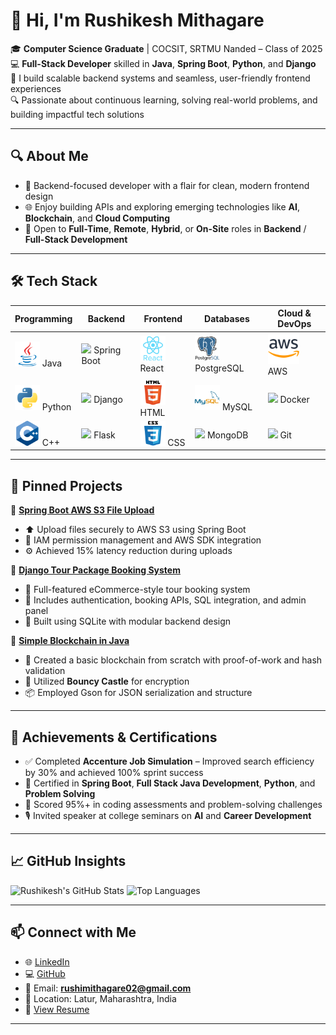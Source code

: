 # 👋 Hi, I'm Rushikesh Mithagare

🎓 **Computer Science Graduate** | COCSIT, SRTMU Nanded – Class of 2025  
💻 **Full-Stack Developer** skilled in **Java**, **Spring Boot**, **Python**, and **Django**  
🚀 I build scalable backend systems and seamless, user-friendly frontend experiences  
🔍 Passionate about continuous learning, solving real-world problems, and building impactful tech solutions

---

## 🔍 About Me

- 🔧 Backend-focused developer with a flair for clean, modern frontend design  
- 🌐 Enjoy building APIs and exploring emerging technologies like **AI**, **Blockchain**, and **Cloud Computing**  
- 💼 Open to **Full-Time**, **Remote**, **Hybrid**, or **On-Site** roles in **Backend** / **Full-Stack Development**

---

## 🛠 Tech Stack

| Programming | Backend | Frontend | Databases | Cloud & DevOps |
|------------|---------|----------|-----------|----------------|
| <img src="https://raw.githubusercontent.com/devicons/devicon/master/icons/java/java-original.svg" width="40"> Java | <img src="https://www.vectorlogo.zone/logos/springio/springio-icon.svg" width="40"> Spring Boot | <img src="https://raw.githubusercontent.com/devicons/devicon/master/icons/react/react-original-wordmark.svg" width="40"> React | <img src="https://raw.githubusercontent.com/devicons/devicon/master/icons/postgresql/postgresql-original-wordmark.svg" width="40"> PostgreSQL | <img src="https://raw.githubusercontent.com/devicons/devicon/master/icons/amazonwebservices/amazonwebservices-original-wordmark.svg" width="50"> AWS |
| <img src="https://raw.githubusercontent.com/devicons/devicon/master/icons/python/python-original.svg" width="40"> Python | <img src="https://cdn.worldvectorlogo.com/logos/django.svg" width="40"> Django | <img src="https://raw.githubusercontent.com/devicons/devicon/master/icons/html5/html5-original-wordmark.svg" width="40"> HTML | <img src="https://raw.githubusercontent.com/devicons/devicon/master/icons/mysql/mysql-original-wordmark.svg" width="40"> MySQL | <img src="https://www.vectorlogo.zone/logos/docker/docker-icon.svg" width="40"> Docker |
| <img src="https://raw.githubusercontent.com/devicons/devicon/master/icons/cplusplus/cplusplus-original.svg" width="40"> C++ | <img src="https://www.vectorlogo.zone/logos/palletsprojects_flask/palletsprojects_flask-ar21.svg" width="40"> Flask | <img src="https://raw.githubusercontent.com/devicons/devicon/master/icons/css3/css3-original-wordmark.svg" width="40"> CSS | <img src="https://www.vectorlogo.zone/logos/mongodb/mongodb-ar21.svg" width="40"> MongoDB | <img src="https://www.vectorlogo.zone/logos/git-scm/git-scm-icon.svg" width="40"> Git |

---

## 📌 Pinned Projects

🔹 **[Spring Boot AWS S3 File Upload](https://github.com/vaibhavxom/Spring-Aws)**  
- ⬆️ Upload files securely to AWS S3 using Spring Boot  
- 🔐 IAM permission management and AWS SDK integration  
- ⚙️ Achieved 15% latency reduction during uploads

🔹 **[Django Tour Package Booking System](https://github.com/vaibhavxom/Django-E-comm)**  
- 🧳 Full-featured eCommerce-style tour booking system  
- 🔐 Includes authentication, booking APIs, SQL integration, and admin panel  
- 💾 Built using SQLite with modular backend design

🔹 **[Simple Blockchain in Java](https://github.com/vaibhavxom/Simple-BlockChain)**  
- 🔗 Created a basic blockchain from scratch with proof-of-work and hash validation  
- 🔐 Utilized **Bouncy Castle** for encryption  
- 📦 Employed Gson for JSON serialization and structure

---

## 🏅 Achievements & Certifications

- ✅ Completed **Accenture Job Simulation** – Improved search efficiency by 30% and achieved 100% sprint success  
- 📜 Certified in **Spring Boot**, **Full Stack Java Development**, **Python**, and **Problem Solving**  
- 🧠 Scored 95%+ in coding assessments and problem-solving challenges  
- 🎙️ Invited speaker at college seminars on **AI** and **Career Development**

---

## 📈 GitHub Insights

![Rushikesh's GitHub Stats](https://github-readme-stats.vercel.app/api?username=vaibhavxom&theme=dark&show_icons=true&locale=en)
![Top Languages](https://github-readme-stats.vercel.app/api/top-langs?username=vaibhavxom&theme=dark&show_icons=true&locale=en&layout=compact)

---

## 📫 Connect with Me

- 🌐 [LinkedIn](https://www.linkedin.com/in/rushikesh-mithagare-639861178)  
- 💻 [GitHub](https://github.com/vaibhavxom)  
- 📧 Email: **rushimithagare02@gmail.com**  
- 📍 Location: Latur, Maharashtra, India  
- 📄 [View Resume](https://github.com/vaibhavxom/vaibhavxom/blob/main/resume.md) <!-- Replace with actual resume link -->

---